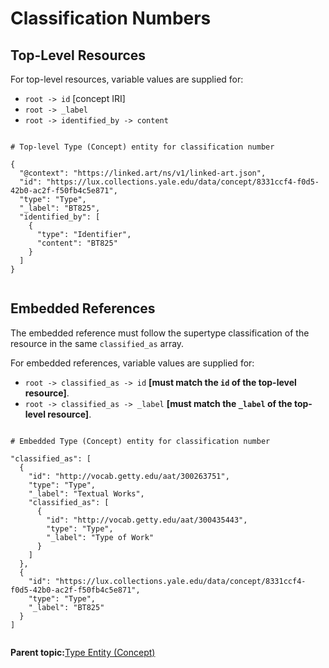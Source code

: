# Classification Numbers

## Top-Level Resources

For top-level resources, variable values are supplied for:

-   `root -> id` \[concept IRI\]
-   `root -> _label`
-   `root -> identified_by -> content`

```

# Top-level Type (Concept) entity for classification number

{
  "@context": "https://linked.art/ns/v1/linked-art.json",
  "id": "https://lux.collections.yale.edu/data/concept/8331ccf4-f0d5-42b0-ac2f-f50fb4c5e871",
  "type": "Type",
  "_label": "BT825",
  "identified_by": [
    {
      "type": "Identifier",
      "content": "BT825"
    }
  ]
}
      
```

## Embedded References

The embedded reference must follow the supertype classification of the resource in the same `classified_as` array.

For embedded references, variable values are supplied for:

-   `root -> classified_as -> id` **\[must match the `id` of the top-level resource\]**.
-   `root -> classified_as -> _label` **\[must match the `_label` of the top-level resource\]**.

```

# Embedded Type (Concept) entity for classification number

"classified_as": [
  {
    "id": "http://vocab.getty.edu/aat/300263751",
    "type": "Type",
    "_label": "Textual Works",
    "classified_as": [
      {
        "id": "http://vocab.getty.edu/aat/300435443",
        "type": "Type",
        "_label": "Type of Work"
      }
    ]
  },
  {
    "id": "https://lux.collections.yale.edu/data/concept/8331ccf4-f0d5-42b0-ac2f-f50fb4c5e871",
    "type": "Type",
    "_label": "BT825"
  }
]
      
```

**Parent topic:**[Type Entity \(Concept\)](../type/type.md)

